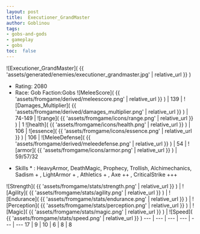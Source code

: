 ```yaml
---
layout: post
title:  Executioner_GrandMaster
author: Goblinou
tags:
- gobs-and-gods
- gameplay
- gobs
toc:  false
---
```


![Executioner_GrandMaster]( {{ 'assets/generated/enemies/executioner_grandmaster.jpg' | relative_url }} )
- Rating: 2080
- Race: Gob  Faction:Gobs
![MeleeScore]( {{ 'assets/fromgame/derived/meleescore.png' | relative_url }} ) | 139 | ![Damages_Multiplier]( {{ 'assets/fromgame/derived/damages_multiplier.png' | relative_url }} ) | 74-149 | ![range]( {{ 'assets/fromgame/icons/range.png' | relative_url }} ) | 1
![health]( {{ 'assets/fromgame/icons/health.png' | relative_url }} ) | 106 | ![essence]( {{ 'assets/fromgame/icons/essence.png' | relative_url }} ) | 106 | ![MeleeDefense]( {{ 'assets/fromgame/derived/meleedefense.png' | relative_url }} ) | 54 | ![armor]( {{ 'assets/fromgame/icons/armor.png' | relative_url }} ) | 59/57/32
* Skills * : HeavyArmor, DeathMagic, Prophecy, Trollish, Alchimechanics, Sadism + , LightArmor + , Athletics + , Axe ++ , CriticalStrike +++ 

![Strength]( {{ 'assets/fromgame/stats/strength.png' | relative_url }} ) | ![Agility]( {{ 'assets/fromgame/stats/agility.png' | relative_url }} ) | ![Endurance]( {{ 'assets/fromgame/stats/endurance.png' | relative_url }} ) | ![Perception]( {{ 'assets/fromgame/stats/perception.png' | relative_url }} ) | ![Magic]( {{ 'assets/fromgame/stats/magic.png' | relative_url }} ) | ![Speed]( {{ 'assets/fromgame/stats/speed.png' | relative_url }} )
--- | --- | --- | --- | --- | ---
17 | 9 | 10 | 6 | 8 | 8
